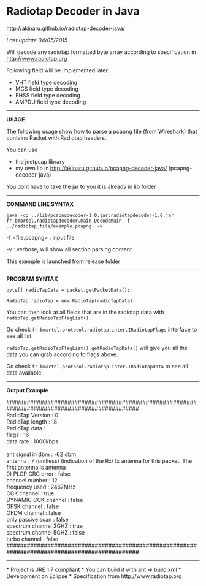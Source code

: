 # Radiotap Decoder in Java #

http://akinaru.github.io/radiotap-decoder-java/

<i>Last update 04/05/2015</i>

Will decode any radiotap formatted byte array according to specification in http://www.radiotap.org

Following field will be implemented later:
* VHT field type decoding
* MCS field type decoding
* FHSS field type decoding
* AMPDU field type decoding

<hr/>

<b>USAGE</b>

The following usage show how to parse a pcapng file (from Wireshark) that contains Packet with Radiotap headers.

You can use 
* the jnetpcap library 
* my own lib in http://akinaru.github.io/pcapng-decoder-java/ (pcapng-decoder-java)

You dont have to take the jar to you it is already in lib folder

<hr/>

<b>COMMAND LINE SYNTAX</b> 

``java -cp ../lib/pcapngdecoder-1.0.jar:radiotapdecoder-1.0.jar  fr.bmartel.radiotapdecoder.main.DecodeMain -f ../radiotap_file/exemple.pcapng  -v``

-f <file.pcapng> : input file

-v               : verbose, will show all section parsing content

This exemple is launched from release folder

<hr/>

<b>PROGRAM SYNTAX</b>

``byte[] radioTapData = packet.getPacketData();``

``RadioTap radioTap = new RadioTap(radioTapData);``

You can then look at all fields that are in the radiotap data with ``radioTap.getRadioTapFlagList()``

Go check ``fr.bmartel.protocol.radiotap.inter.IRadiotapFlags`` interface to see all list.

``radioTap.getRadioTapFlagList().getRadioTapData()`` will give you all the data you can grab according to flags above.

Go check ``fr.bmartel.protocol.radiotap.inter.IRadiotapData`` to see all data available.

<hr/>

<b>Output Example</b>

###############################################################################################<br/>
RadioTap Version : 0<br/>
RadioTap length  : 18<br/>
RadioTap data    : <br/>
	flags                : 16<br/>
	data rate            : 1000kbps<br/><br/>
	ant signal in dbm    : -62 dbm<br/>
	antenna              : 7 (unitless) (indication of the Rx/Tx antenna for this packet. The first antenna is antenna<br/> 0)
	PLCP CRC error       : false<br/>
		channel number         : 12<br/>
		frequency used         : 2467MHz<br/>
		CCK channel            : true<br/>
		DYNAMIC CCK channel    : false<br/>
		GFSK channel           : false<br/>
		OFDM channel           : false<br/>
		only passive scan      : false<br/>
		spectrum channel 2GHZ  : true<br/>
		spectrum channel 5GHZ  : false<br/>
		turbo channel          : false<br/>
###############################################################################################<br/>
<hr/>
* Project is JRE 1.7 compliant
* You can build it with ant => build.xml
* Development on Eclipse 
* Specification from http://www.radiotap.org
